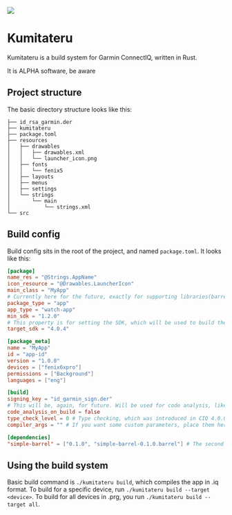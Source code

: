 ![](https://github.com/ggoraa/kumitateru/actions/workflows/build.yaml/badge.svg)
# Kumitateru
Kumitateru is a build system for Garmin ConnectIQ, written in Rust.

It is ALPHA software, be aware

## Project structure

The basic directory structure looks like this:
```
├── id_rsa_garmin.der
├── kumitateru
├── package.toml
├── resources
│   ├── drawables
│   │   ├── drawables.xml
│   │   └── launcher_icon.png
│   ├── fonts
│   │   └── fenix5
│   ├── layouts
│   ├── menus
│   ├── settings
│   └── strings
│       └── main
│           └── strings.xml
└── src
```

## Build config
Build config sits in the root of the project, and named `package.toml`. It looks like this:

```toml
[package]
name_res = "@Strings.AppName"
icon_resource = "@Drawables.LauncherIcon"
main_class = "MyApp"
# Currently here for the future, exactly for supporting libraries(barrels) as projects, not only apps.
package_type = "app"
app_type = "watch-app"
min_sdk = "1.2.0"
# This property is for setting the SDK, which will be used to build the app
target_sdk = "4.0.4"

[package_meta]
name = "MyApp"
id = "app-id"
version = "1.0.0"
devices = ["fenix6xpro"]
permissions = ["Background"]
languages = ["eng"]

[build]
signing_key = "id_garmin_sign.der"
# This will be, again, for future. Will be used for code analysis, like possible places of crash, bad design, and much more
code_analysis_on_build = false
type_check_level = 0 # Type checking, which was introduced in CIQ 4.0.0. Levels: 0: disable, 1: gradual, 2: informative, 3: strict
compiler_args = "" # If you want some custom parameters, place them here

[dependencies]
"simple-barrel" = ["0.1.0", "simple-barrel-0.1.0.barrel"] # The second entry is a path to the barrel inside of dependencies folder.
```

## Using the build system
Basic build command is `./kumitateru build`, which compiles the app in .iq format. To build
for a specific device, run `./kumitateru build --target <device>`. To build for all devices
in .prg, you run `./kumitateru build --target all`.
